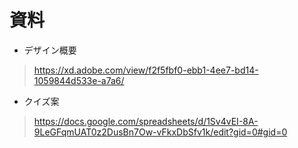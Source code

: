 
# 資料
- デザイン概要
> https://xd.adobe.com/view/f2f5fbf0-ebb1-4ee7-bd14-1059844d533e-a7a6/
> 

- クイズ案
> https://docs.google.com/spreadsheets/d/1Sv4vEI-8A-9LeGFqmUAT0z2DusBn7Ow-vFkxDbSfv1k/edit?gid=0#gid=0

